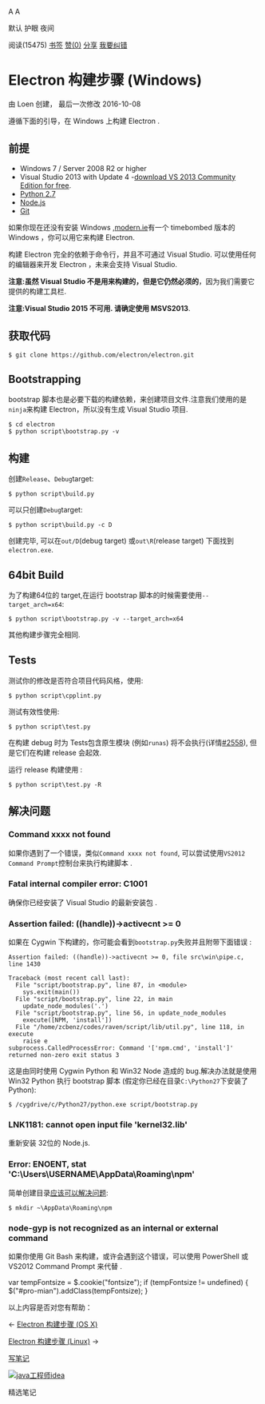 [](javascript:; "折叠/展开")[](javascript:; "视觉主题设置")

A A

默认 护眼 夜间

阅读(15475) [书签](javascript:;) [赞(0)](javascript:;) [分享](javascript:; "分享") [我要纠错](/edit/electronmanual/electronmanual-build-instructions-windows)

Electron 构建步骤 (Windows)
=======================

由 Loen 创建， 最后一次修改 2016-10-08

遵循下面的引导，在 Windows 上构建 Electron .

前提
--

*   Windows 7 / Server 2008 R2 or higher
*   Visual Studio 2013 with Update 4 -[download VS 2013 Community Edition for free](https://www.visualstudio.com/news/vs2013-community-vs).
*   [Python 2.7](http://www.python.org/download/releases/2.7/)
*   [Node.js](http://nodejs.org/download/)
*   [Git](http://git-scm.com/)

如果你现在还没有安装 Windows ,[modern.ie](https://www.modern.ie/en-us/virtualization-tools#downloads)有一个 timebombed 版本的 Windows ，你可以用它来构建 Electron.

构建 Electron 完全的依赖于命令行，并且不可通过 Visual Studio. 可以使用任何的编辑器来开发 Electron ，未来会支持 Visual Studio.

**注意:**虽然 Visual Studio 不是用来构建的，但是它仍然**必须的**，因为我们需要它提供的构建工具栏.

**注意:**Visual Studio 2015 不可用. 请确定使用 MSVS**2013**.

获取代码
----

    $ git clone https://github.com/electron/electron.git
    

Bootstrapping
-------------

bootstrap 脚本也是必要下载的构建依赖，来创建项目文件.注意我们使用的是`ninja`来构建 Electron，所以没有生成 Visual Studio 项目.

    $ cd electron
    $ python script\bootstrap.py -v
    

构建
--

创建`Release`、`Debug`target:

    $ python script\build.py
    

可以只创建`Debug`target:

    $ python script\build.py -c D
    

创建完毕, 可以在`out/D`(debug target) 或`out\R`(release target) 下面找到`electron.exe`.

64bit Build
-----------

为了构建64位的 target,在运行 bootstrap 脚本的时候需要使用`--target_arch=x64`:

    $ python script\bootstrap.py -v --target_arch=x64
    

其他构建步骤完全相同.

Tests
-----

测试你的修改是否符合项目代码风格，使用:

    $ python script\cpplint.py
    

测试有效性使用:

    $ python script\test.py
    

在构建 debug 时为 Tests包含原生模块 (例如`runas`) 将不会执行(详情[#2558](https://github.com/electron/electron/issues/2558)), 但是它们在构建 release 会起效.

运行 release 构建使用 :

    $ python script\test.py -R
    

解决问题
----

### Command xxxx not found

如果你遇到了一个错误，类似`Command xxxx not found`, 可以尝试使用`VS2012 Command Prompt`控制台来执行构建脚本 .

### Fatal internal compiler error: C1001

确保你已经安装了 Visual Studio 的最新安装包 .

### Assertion failed: ((handle))->activecnt >= 0

如果在 Cygwin 下构建的，你可能会看到`bootstrap.py`失败并且附带下面错误 :

    Assertion failed: ((handle))->activecnt >= 0, file src\win\pipe.c, line 1430
    
    Traceback (most recent call last):
      File "script/bootstrap.py", line 87, in <module>
        sys.exit(main())
      File "script/bootstrap.py", line 22, in main
        update_node_modules('.')
      File "script/bootstrap.py", line 56, in update_node_modules
        execute([NPM, 'install'])
      File "/home/zcbenz/codes/raven/script/lib/util.py", line 118, in execute
        raise e
    subprocess.CalledProcessError: Command '['npm.cmd', 'install']' returned non-zero exit status 3
    

这是由同时使用 Cygwin Python 和 Win32 Node 造成的 bug.解决办法就是使用 Win32 Python 执行 bootstrap 脚本 (假定你已经在目录`C:\Python27`下安装了 Python):

    $ /cygdrive/c/Python27/python.exe script/bootstrap.py
    

### LNK1181: cannot open input file 'kernel32.lib'

重新安装 32位的 Node.js.

### Error: ENOENT, stat 'C:\\Users\\USERNAME\\AppData\\Roaming\\npm'

简单创建目录[应该可以解决问题](http://stackoverflow.com/a/25095327/102704):

    $ mkdir ~\AppData\Roaming\npm
    

### node-gyp is not recognized as an internal or external command

如果你使用 Git Bash 来构建，或许会遇到这个错误，可以使用 PowerShell 或 VS2012 Command Prompt 来代替 .

var tempFontsize = $.cookie("fontsize"); if (tempFontsize != undefined) { $("#pro-mian").addClass(tempFontsize); }

以上内容是否对您有帮助：

← [Electron 构建步骤 (OS X)](/electronmanual/electronmanual-build-instructions-osx.html "上一篇：Electron 构建步骤 (OS X)")

[Electron 构建步骤 (Linux)](/electronmanual/electronmanual-build-instructions-linux.html "下一篇：Electron 构建步骤 (Linux)") →

[写笔记](javascript:;)

[![java工程师idea](/attachments/image/20190115/1547553980272487.png)](https://www.w3cschool.cn/minicourse/play/javabasics_idea_my)

精选笔记